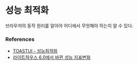 # 성능 최적화

브라우저의 동작 원리를 알아야 어디에서 무엇해야 하는지 알 수 있다.

### References

- [TOASTUI - 성능최적화](https://ui.toast.com/fe-guide/ko_PERFORMANCE/)
- [라이트하우스 6.0에서 바뀐 성능 지표변화](https://meetup.toast.com/posts/242)
